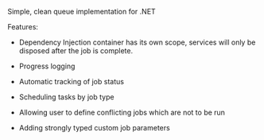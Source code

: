 Simple, clean queue implementation for .NET

Features:

* Dependency Injection container has its own scope, services will only be disposed after the job is complete.

* Progress logging

* Automatic tracking of job status

* Scheduling tasks by job type

* Allowing user to define conflicting jobs which are not to be run

* Adding strongly typed custom job parameters



